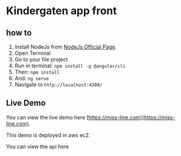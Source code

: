 # Kindergaten app front

## how to

1. Install NodeJs from [NodeJs Official Page](https://nodejs.org/en).
2. Open Terminal
3. Go to your file project
4. Run in terminal: ```npm install -g @angular/cli```
5. Then: ```npm install```
6. And: ```ng serve```
7. Navigate to `http://localhost:4200/`


## Live Demo

You can view the live demo here [https://miss-line.com](https://miss-line.com).

This demo is deployed in aws ec2.

You can view the api here 